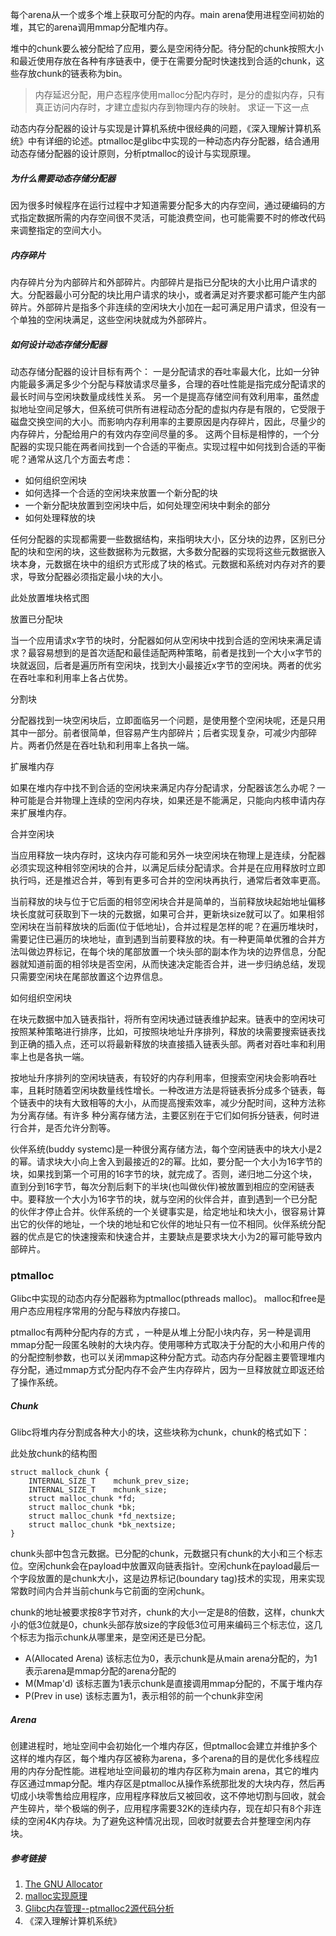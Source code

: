 

每个arena从一个或多个堆上获取可分配的内存。main arena使用进程空间初始的堆，其它的arena调用mmap分配堆内存。

堆中的chunk要么被分配给了应用，要么是空闲待分配。待分配的chunk按照大小和最近使用存放在各种有序链表中，便于在需要分配时快速找到合适的chunk，这些存放chunk的链表称为bin。

>内存延迟分配，用户态程序使用malloc分配内存时，是分的虚拟内存，只有真正访问内存时，才建立虚拟内存到物理内存的映射。
>求证一下这一点

动态内存分配器的设计与实现是计算机系统中很经典的问题，《深入理解计算机系统》中有详细的论述。ptmalloc是glibc中实现的一种动态内存分配器，结合通用动态存储分配器的设计原则，分析ptmalloc的设计与实现原理。

##### 为什么需要动态存储分配器
因为很多时候程序在运行过程中才知道需要分配多大的内存空间，通过硬编码的方式指定数据所需的内存空间很不灵活，可能浪费空间，也可能需要不时的修改代码来调整指定的空间大小。

##### 内存碎片

内存碎片分为内部碎片和外部碎片。内部碎片是指已分配块的大小比用户请求的大。分配器最小可分配的块比用户请求的块小，或者满足对齐要求都可能产生内部碎片。外部碎片是指多个非连续的空闲块大小加在一起可满足用户请求，但没有一个单独的空闲块满足，这些空闲块就成为外部碎片。

##### 如何设计动态存储分配器
动态存储分配器的设计目标有两个：
一是分配请求的吞吐率最大化，比如一分钟内能最多满足多少个分配与释放请求尽量多，合理的吞吐性能是指完成分配请求的最长时间与空闲块数量成线性关系。
另一个是提高存储空间有效利用率，虽然虚拟地址空间足够大，但系统可供所有进程动态分配的虚拟内存是有限的，它受限于磁盘交换空间的大小。而影响内存利用率的主要原因是内存碎片，因此，尽量少的内存碎片，分配给用户的有效内存空间尽量的多。
这两个目标是相悖的，一个分配器的实现只能在两者间找到一个合适的平衡点。实现过程中如何找到合适的平衡呢？通常从这几个方面去考虑：
* 如何组织空闲块
* 如何选择一个合适的空闲块来放置一个新分配的块
* 一个新分配块放置到空闲块中后，如何处理空闲块中剩余的部分
* 如何处理释放的块

任何分配器的实现都需要一些数据结构，来指明块大小，区分块的边界，区别已分配的块和空闲的块，这些数据称为元数据，大多数分配器的实现将这些元数据嵌入块本身，元数据在块中的组织方式形成了块的格式。元数据和系统对内存对齐的要求，导致分配器必须指定最小块的大小。

此处放置堆块格式图

放置已分配块

当一个应用请求x字节的块时，分配器如何从空闲块中找到合适的空闲块来满足请求？最容易想到的是首次适配和最佳适配两种策略，前者是找到一个大小x字节的块就返回，后者是遍历所有空闲块，找到大小最接近x字节的空闲块。两者的优劣在吞吐率和利用率上各占优势。

分割块

分配器找到一块空闲块后，立即面临另一个问题，是使用整个空闲块呢，还是只用其中一部分。前者很简单，但容易产生内部碎片；后者实现复杂，可减少内部碎片。两者仍然是在吞吐轨和利用率上各执一端。

扩展堆内存

如果在堆内存中找不到合适的空闲块来满足内存分配请求，分配器该怎么办呢？一种可能是合并物理上连续的空闲内存块，如果还是不能满足，只能向内核申请内存来扩展堆内存。

合并空闲块

当应用释放一块内存时，这块内存可能和另外一块空闲块在物理上是连续，分配器必须实现这种相邻空闲块的合并，以满足后续分配请求。合并是在应用释放时立即执行吗，还是推迟合并，等到有更多可合并的空闲块再执行，通常后者效率更高。

当前释放的块与位于它后面的相邻空闲块合并是简单的，当前释放块起始地址偏移块长度就可获取到下一块的元数据，如果可合并，更新块size就可以了。如果相邻空闲块在当前释放块的后面(位于低地址)，合并过程是怎样的呢？在遍历堆块时，需要记住已遍历的块地址，直到遇到当前要释放的块。有一种更简单优雅的合并方法叫做边界标记，在每个块的尾部放置一个块头部的副本作为块的边界信息，分配器就知道前面的相邻块是否空闲，从而快速决定能否合并，进一步归纳总结，发现只需要空闲块在尾部放置这个边界信息。

如何组织空闲块

在块元数据中加入链表指针，将所有空闲块通过链表维护起来。链表中的空闲块可按照某种策略进行排序，比如，可按照块地址升序排列，释放的块需要搜索链表找到正确的插入点，还可以将最新释放的块直接插入链表头部。两者对吞吐率和利用率上也是各执一端。

按地址升序排列的空闲块链表，有较好的内存利用率，但搜索空闲块会影响吞吐率，且耗时随着空闲块数量线性增长。一种改进方法是将链表拆分成多个链表，每个链表中的块有大致相等的大小，从而提高搜索效率，减少分配时间，这种方法称为分离存储。有许多 种分离存储方法，主要区别在于它们如何拆分链表，何时进行合并，是否允许分割等。

伙伴系统(buddy systemc)是一种很分离存储方法，每个空闲链表中的块大小是2的幂。请求块大小向上舍入到最接近的2的幂。比如，要分配一个大小为16字节的块，如果找到第一个可用的16字节的块，就完成了。否则，递归地二分这个块，直到分到16字节，每次分割后剩下的半块(也叫做伙伴)被放置到相应的空闲链表中。要释放一个大小为16字节的块，就与空闲的伙伴合并，直到遇到一个已分配的伙伴才停止合并。伙伴系统的一个关键事实是，给定地址和块大小，很容易计算出它的伙伴的地址，一个块的地址和它伙伴的地址只有一位不相同。伙伴系统分配器的优点是它的快速搜索和快速合并，主要缺点是要求块大小为2的幂可能导致内部碎片。



### ptmalloc
Glibc中实现的动态内存分配器称为ptmalloc(pthreads malloc)。 malloc和free是用户态应用程序常用的分配与释放内存接口。

ptmalloc有两种分配内存的方式 ，一种是从堆上分配小块内存，另一种是调用mmap分配一段匿名映射的大块内存。使用哪种方式取决于分配的大小和用户传的的分配控制参数，也可以关闭mmap这种分配方式。动态内存分配器主要管理堆内存分配，通过mmap方式分配内存不会产生内存碎片，因为一旦释放就立即返还给了操作系统。

##### Chunk
Glibc将堆内存分割成各种大小的块，这些块称为chunk，chunk的格式如下：

此处放chunk的结构图
```
struct mallock_chunk {
    INTERNAL_SIZE_T    mchunk_prev_size;
    INTERNAL_SIZE_T    mchunk_size;
    struct malloc_chunk *fd;
    struct malloc_chunk *bk;
    struct malloc_chunk *fd_nextsize;
    struct malloc_chunk *bk_nextsize;
}
```
chunk头部中包含元数据。已分配的chunk，元数据只有chunk的大小和三个标志位。空闲chunk会在payload中放置双向链表指针。空闲chunk在payload最后一个字段放置的是chunk大小，这是边界标记(boundary tag)技术的实现，用来实现常数时间内合并当前chunk与它前面的空闲chunk。

chunk的地址被要求按8字节对齐，chunk的大小一定是8的倍数，这样，chunk大小的低3位就是0，chunk头部存放size的字段低3位可用来编码三个标志位，这几个标志为指示chunk从哪里来，是空闲还是已分配。

* A(Allocated Arena) 该标志位为0，表示chunk是从main arena分配的，为1表示arena是mmap分配的arena分配的
* M(Mmap'd) 该标志置为1表示chunk是直接调用mmap分配的，不属于堆内存
* P(Prev in use) 该标志置为1，表示相邻的前一个chunk非空闲

##### Arena
创建进程时，地址空间中会初始化一个堆内存区，但ptmalloc会建立并维护多个这样的堆内存区，每个堆内存区被称为arena，多个arena的目的是优化多线程应用的内存分配性能。进程地址空间最初的堆内存区称为main arena，其它的堆内存区通过mmap分配。堆内存区是ptmalloc从操作系统那批发的大块内存，然后再切成小块零售给应用程序，应用程序释放后又被回收，这不停地切割与回收，就会产生碎片，举个极端的例子，应用程序需要32K的连续内存，现在却只有8个非连续的空闲4K内存块。为了避免这种情况出现，回收时就要去合并整理空闲内存块。


##### 参考链接
1. [The GNU Allocator](https://www.gnu.org/software/libc/manual/html_node/The-GNU-Allocator.html)
2. [malloc实现原理](https://sourceware.org/glibc/wiki/MallocInternals)
3. [Glibc内存管理--ptmalloc2源代码分析](https://blog.csdn.net/iteye_7858/article/details/82045969)
4. 《深入理解计算机系统》